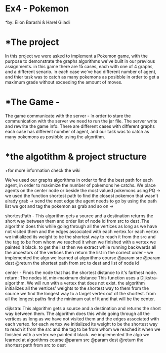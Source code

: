 # Ex4 -  Pokemon

*by: Eilon Barashi & Harel Giladi


# *The project
In this project we were asked to implement a Pokemon game, with the purpose to demonstrate the graphs algorithms we've built in our previous assignments.
in this game there are 15 cases, each with one of 4 graphs, and a different senario. in each case we've had different number of agent, and thier task was to catch as many pokemons as posibble in order to get a maximum grade without exceeding the amount of moves.


# *The Game - 

The game communicate with the server -
In order to stare the communication with the server we need to run the jar file.
The server write and rewrite the game info. There are different cases with different graphs each case has different number of agent, and our task was to catch as many pokemons as posibble using the algorithm.

# *the algotithm & project structure
+for more information check the wiki

We've used our graphs algorithms in order to find the best path for each agent, in order to maximize the number of pokemons he catchs.
We place agents on the center node or beside the most valued pokemons using PQ -> we used the function shortest path to find the closest pokemon that wasn't alrady grab -> 
send the next edge the agent needs to go by using the path list we got and tag the pokemon as grab and so on ->


shortestPath - This algorithm gets a source and a destination returns the short way between them and order list of node id from src to dest .The algorithm does this while going through all the vertices as long as we have not visited them and the edges associated with each vertex.for each vertex we initialized its weight to be the shortest way to reach it from the src and the tag to be from whom we reached it when we finished with a vertex we painted it black. to get the list then we extract while running backwards all the ancestors of the vertices then return the list in the correct order - we implemented the algo we learned at algorithms course
@param src
@param dest
@return the shortest path from src to dest and list of node id


center - Finds the node that has the shortest distance to it's farthest node. return: The nodes id, min-maximum distance This function uses a Dijkstra-algorithm. We will run with a vertex that does not exist. the algorithm initializes all the vertices' weights to the shortest way to them from the source
we find the longest way to a target vertex out of the shortest. from all the longest paths find the minimum out of it and that will be the center.

dijkstra: This algorithm gets a source and a destination and returns the short way between them. The algorithm does this while going through all the vertices as long as we 
have not visited them and the edges associated with each vertex. for each vertex we initialized its weight to be the shortest way to reach it from the src and the tag to be from whom we reached it when we finished with a vertex we painted it black. we implemented the algo we learned at algorithms course
@param src
@param dest
@return the shortest path from src to dest










